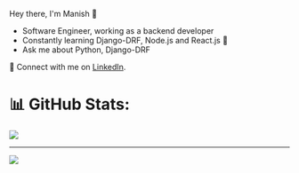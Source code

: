 Hey there, I'm Manish 👋
- Software Engineer, working as a backend developer
- Constantly learning Django-DRF, Node.js and React.js 🌱
- Ask me about Python, Django-DRF


🔗 Connect with me on [LinkedIn](https://www.linkedin.com/in/manish-dash-sharma-0082b8185/).


# 📊 GitHub Stats:
![](https://github-readme-stats.vercel.app/api/top-langs/?username=manishdashsharma&theme=dark&hide_border=false&include_all_commits=true&count_private=true&layout=compact)


---
[![](https://visitcount.itsvg.in/api?id=manishdashsharma&icon=0&color=0)](https://visitcount.itsvg.in)


